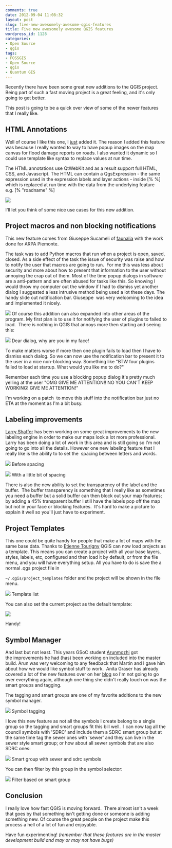```yaml
---
comments: true
date: 2012-09-04 11:08:32
layout: post
slug: five-new-awesomely-awesome-qgis-features
title: Five new awesomely awesome QGIS features
wordpress_id: 1128
categories:
- Open Source
- qgis
tags:
- FOSSGIS
- Open Source
- qgis
- Quantum GIS
---
```


Recently there have been some great new additions to the QGIS project. Being part of such a fast moving project is a great feeling, and it's only going to get better.

This post is going to be a quick over view of some of the newer features that I really like.


## HTML Annotations


Well of course I like this one, I [just](https://github.com/qgis/Quantum-GIS/compare/cbdafbc398...5a0d2f5863) added it. The reason I added this feature was because I really wanted to way to have popup images on the map canvas for flood damage reports on roads. I also wanted it dynamic so I could use template like syntax to replace values at run time.

The HTML annotations use QtWebKit and as a result support full HTML, CSS, and Javascript. The HTML can contain a QgsExpression - the same expression used in the expression labels and layer actions - inside [% %] which is replaced at run time with the data from the underlying feature e.g. [% "roadname" %]

[![](http://woostuff.files.wordpress.com/2012/09/roads.png)](http://woostuff.files.wordpress.com/2012/09/roads.png)

I'll let you think of some nice use cases for this new addition.


## Project macros and non blocking notifications


This new feature comes from Giuseppe Sucameli of [faunalia](http://www.faunalia.it/) with the work done for ARPA Piemonte.

The task was to add Python macros that run when a project is open, saved, closed. As a side effect of the task the issue of security was raise and how to notify the user that macros are going to run.  For me this was less about security and more about how to present that information to the user without annoying the crap out of them. Most of the time popup dialogs in software are a anti-pattern and are often abused for tasks like this. So knowing I would throw my computer out the window if I had to dismiss yet another dialog I suggested a less intrusive method being used a lot these days. The handy slide out notification bar. Giuseppe  was very welcoming to the idea and implemented it nicely.

[![](http://woostuff.files.wordpress.com/2012/09/marcos.png)](http://woostuff.files.wordpress.com/2012/09/marcos.png) Of course this addition can also expanded into other areas of the program. My first plan is to use it for notifying the user of plugins to failed to load.  There is nothing in QGIS that annoys more then starting and seeing this:

[![](http://woostuff.files.wordpress.com/2012/09/error.png)](http://woostuff.files.wordpress.com/2012/09/error.png) Dear dialog, why are you in my face!

To make matters worse if more then one plugin fails to load then I have to dismiss each dialog. So we can now use the notification bar to present it to the user in a nice non-blocking way. Something like "BTW four plugins failed to load at startup. What would you like me to do?"

Remember each time you use a blocking popup dialog it's pretty much yelling at the user "OMG GIVE ME ATTENTION!! NO YOU CAN'T KEEP WORKING! GIVE ME ATTENTION!"

I'm working on a patch  to move this stuff into the notification bar just no ETA at the moment as I'm a bit busy.


## Labeling improvements


[Larry Shaffer](https://github.com/dakcarto) has been working on some great improvements to the new labeling engine in order to make our maps look a lot more professional. Larry has been doing a lot of work in this area and is still going so I'm not going to go into all the details. However one new labeling feature that I really like is the ability to to set the  spacing between letters and words.

[![](http://woostuff.files.wordpress.com/2012/09/before_spacing.png)](http://woostuff.files.wordpress.com/2012/09/before_spacing.png) Before spacing

[![](http://woostuff.files.wordpress.com/2012/09/spacing.png)](http://woostuff.files.wordpress.com/2012/09/spacing.png) With a little bit of spacing

There is also the new ability to set the transparency of the label and the buffer.  The buffer transparency is something that I really like as sometimes you need a buffer but a solid buffer can then block out your map features; by adding a 45% transparent buffer I still have the labels pop off the map but not in your face or blocking features.  It's hard to make a picture to explain it well so you'll just have to experiment.


## Project Templates


This one could be quite handy for people that make a lot of maps with the same base data. Thanks to [Etienne Tourigny](https://github.com/etiennesky) QGIS can now load projects as a template. This means you can create a project with all your base layers, styles, labels, etc, configured and then load it by default, or from the file menu, and you will have everything setup. All you have to do is save the a normal .qgs project file in

`~/.qgis/project_templates` folder and the project will be shown in the file menu.

[![](http://woostuff.files.wordpress.com/2012/09/tempalte.png)](http://woostuff.files.wordpress.com/2012/09/tempalte.png) Template list

You can also set the current project as the default template:

[![](http://woostuff.files.wordpress.com/2012/09/options.png)](http://woostuff.files.wordpress.com/2012/09/options.png)

Handy!


## Symbol Manager


And last but not least. This years GSoC student [Arunmozhi](https://github.com/tecoholic) got the improvements he had (has) been working on included into the master build. Arun was very welcoming to any feedback that Martin and I gave him about how we would like symbol stuff to work.  Anita Graser has already covered a lot of the new features over on her [blog](http://underdark.wordpress.com/2012/08/15/introducing-the-latest-style-user-interface-improvements/) so I'm not going to go over everything again, although one thing she didn't really touch on was the smart groups and tagging.

The tagging and smart groups are one of my favorite additions to the new symbol manager.

[![](http://woostuff.files.wordpress.com/2012/09/tagging.png)](http://woostuff.files.wordpress.com/2012/09/tagging.png) Symbol tagging

I love this new feature as not all the symbols I create belong to a single group so the tagging and smart groups fit this bill well.  I can now tag all the council symbols with 'SDRC' and include them a SDRC smart group but at the same time tag the sewer ones with 'sewer' and they can live in the sewer style smart group; or how about all sewer symbols that are also SDRC ones:

[![](http://woostuff.files.wordpress.com/2012/09/smart.png)](http://woostuff.files.wordpress.com/2012/09/smart.png) Smart group with sewer and sdrc symbols

You can then filter by this group in the symbol selector:

[![](http://woostuff.files.wordpress.com/2012/09/search.png)](http://woostuff.files.wordpress.com/2012/09/search.png) Filter based on smart group


## Conclusion


I really love how fast QGIS is moving forward.  There almost isn't a week that goes by that something isn't getting done or someone is adding something new. Of course the great people on the project make this process a hell of a lot of fun and enjoyable.

Have fun experimenting! _(remember that these features are in the master development build and may or may not have bugs)_
